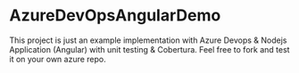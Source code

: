 # AzureDevOpsAngularDemo

This project is just an example implementation with Azure Devops & Nodejs Application (Angular) with unit testing & Cobertura.
Feel free to fork and test it on your own azure repo.
